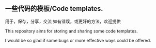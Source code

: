 ## 一些代码的模板/Code templates.
用于，保存，分享，交流
如有错误，或更好的方法，欢迎提供

This repository aims for storing and sharing some code templates.

I would be so glad if some bugs or more effective ways could be offered.

